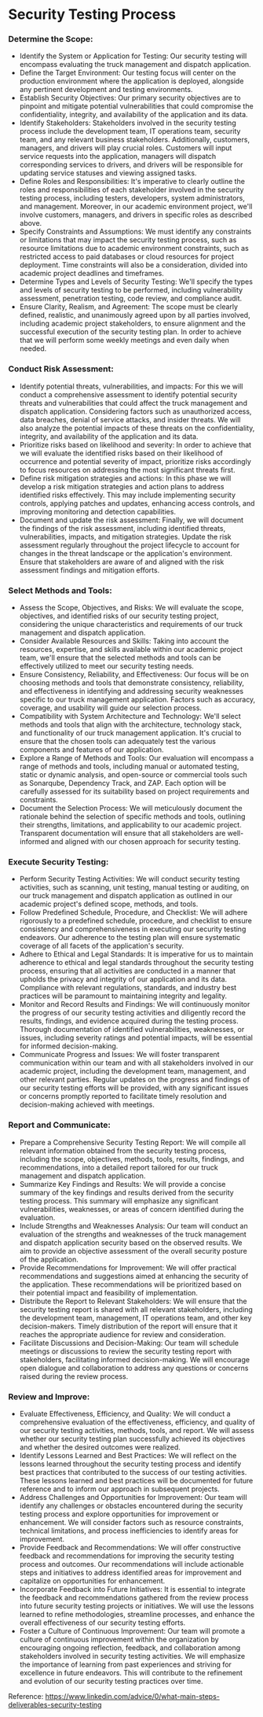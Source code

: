 # Security Testing Process

### Determine the Scope:

- Identify the System or Application for Testing: Our security testing will encompass evaluating the truck management and dispatch application.
- Define the Target Environment: Our testing focus will center on the production environment where the application is deployed, alongside any pertinent development and testing environments.
- Establish Security Objectives: Our primary security objectives are to pinpoint and mitigate potential vulnerabilities that could compromise the confidentiality, integrity, and availability of the application and its data.
- Identify Stakeholders: Stakeholders involved in the security testing process include the development team, IT operations team, security team, and any relevant business stakeholders. Additionally, customers, managers, and drivers will play crucial roles. Customers will input service requests into the application, managers will dispatch corresponding services to drivers, and drivers will be responsible for updating service statuses and viewing assigned tasks.
- Define Roles and Responsibilities: It's imperative to clearly outline the roles and responsibilities of each stakeholder involved in the security testing process, including testers, developers, system administrators, and management. Moreover, in our academic environment project, we'll involve customers, managers, and drivers in specific roles as described above.
- Specify Constraints and Assumptions: We must identify any constraints or limitations that may impact the security testing process, such as resource limitations due to academic environment constraints, such as restricted access to paid databases or cloud resources for project deployment. Time constraints will also be a consideration, divided into academic project deadlines and timeframes.
- Determine Types and Levels of Security Testing: We'll specify the types and levels of security testing to be performed, including vulnerability assessment, penetration testing, code review, and compliance audit.
- Ensure Clarity, Realism, and Agreement: The scope must be clearly defined, realistic, and unanimously agreed upon by all parties involved, including academic project stakeholders, to ensure alignment and the successful execution of the security testing plan. In order to achieve that we will perform some weekly meetings and even daily when needed.

### Conduct Risk Assessment:

- Identify potential threats, vulnerabilities, and impacts: For this we will conduct a comprehensive assessment to identify potential security threats and vulnerabilities that could affect the truck management and dispatch application. Considering factors such as unauthorized access, data breaches, denial of service attacks, and insider threats. We will also analyze the potential impacts of these threats on the confidentiality, integrity, and availability of the application and its data.
- Prioritize risks based on likelihood and severity: In order to achieve that we will evaluate the identified risks based on their likelihood of occurrence and potential severity of impact, prioritize risks accordingly to focus resources on addressing the most significant threats first.
- Define risk mitigation strategies and actions: In this phase we will develop a risk mitigation strategies and action plans to address identified risks effectively. This may include implementing security controls, applying patches and updates, enhancing access controls, and improving monitoring and detection capabilities.
- Document and update the risk assessment: Finally, we will document the findings of the risk assessment, including identified threats, vulnerabilities, impacts, and mitigation strategies. Update the risk assessment regularly throughout the project lifecycle to account for changes in the threat landscape or the application's environment. Ensure that stakeholders are aware of and aligned with the risk assessment findings and mitigation efforts.

### Select Methods and Tools:

- Assess the Scope, Objectives, and Risks: We will evaluate the scope, objectives, and identified risks of our security testing project, considering the unique characteristics and requirements of our truck management and dispatch application.
- Consider Available Resources and Skills: Taking into account the resources, expertise, and skills available within our academic project team, we'll ensure that the selected methods and tools can be effectively utilized to meet our security testing needs.
- Ensure Consistency, Reliability, and Effectiveness: Our focus will be on choosing methods and tools that demonstrate consistency, reliability, and effectiveness in identifying and addressing security weaknesses specific to our truck management application. Factors such as accuracy, coverage, and usability will guide our selection process.
- Compatibility with System Architecture and Technology: We'll select methods and tools that align with the architecture, technology stack, and functionality of our truck management application. It's crucial to ensure that the chosen tools can adequately test the various components and features of our application.
- Explore a Range of Methods and Tools: Our evaluation will encompass a range of methods and tools, including manual or automated testing, static or dynamic analysis, and open-source or commercial tools such as Sonarqube, Dependency Track, and ZAP. Each option will be carefully assessed for its suitability based on project requirements and constraints.
- Document the Selection Process: We will meticulously document the rationale behind the selection of specific methods and tools, outlining their strengths, limitations, and applicability to our academic project. Transparent documentation will ensure that all stakeholders are well-informed and aligned with our chosen approach for security testing.

### Execute Security Testing:

- Perform Security Testing Activities: We will conduct security testing activities, such as scanning, unit testing, manual testing or auditing, on our truck management and dispatch application as outlined in our academic project's defined scope, methods, and tools.
- Follow Predefined Schedule, Procedure, and Checklist: We will adhere rigorously to a predefined schedule, procedure, and checklist to ensure consistency and comprehensiveness in executing our security testing endeavors. Our adherence to the testing plan will ensure systematic coverage of all facets of the application's security.
- Adhere to Ethical and Legal Standards: It is imperative for us to maintain adherence to ethical and legal standards throughout the security testing process, ensuring that all activities are conducted in a manner that upholds the privacy and integrity of our application and its data. Compliance with relevant regulations, standards, and industry best practices will be paramount to maintaining integrity and legality.
- Monitor and Record Results and Findings: We will continuously monitor the progress of our security testing activities and diligently record the results, findings, and evidence acquired during the testing process. Thorough documentation of identified vulnerabilities, weaknesses, or issues, including severity ratings and potential impacts, will be essential for informed decision-making.
- Communicate Progress and Issues: We will foster transparent communication within our team and with all stakeholders involved in our academic project, including the development team, management, and other relevant parties. Regular updates on the progress and findings of our security testing efforts will be provided, with any significant issues or concerns promptly reported to facilitate timely resolution and decision-making achieved with meetings.

### Report and Communicate:

- Prepare a Comprehensive Security Testing Report: We will compile all relevant information obtained from the security testing process, including the scope, objectives, methods, tools, results, findings, and recommendations, into a detailed report tailored for our truck management and dispatch application.
- Summarize Key Findings and Results: We will provide a concise summary of the key findings and results derived from the security testing process. This summary will emphasize any significant vulnerabilities, weaknesses, or areas of concern identified during the evaluation.
- Include Strengths and Weaknesses Analysis: Our team will conduct an evaluation of the strengths and weaknesses of the truck management and dispatch application security based on the observed results. We aim to provide an objective assessment of the overall security posture of the application.
- Provide Recommendations for Improvement: We will offer practical recommendations and suggestions aimed at enhancing the security of the application. These recommendations will be prioritized based on their potential impact and feasibility of implementation.
- Distribute the Report to Relevant Stakeholders: We will ensure that the security testing report is shared with all relevant stakeholders, including the development team, management, IT operations team, and other key decision-makers. Timely distribution of the report will ensure that it reaches the appropriate audience for review and consideration.
- Facilitate Discussions and Decision-Making: Our team will schedule meetings or discussions to review the security testing report with stakeholders, facilitating informed decision-making. We will encourage open dialogue and collaboration to address any questions or concerns raised during the review process.

### Review and Improve:

- Evaluate Effectiveness, Efficiency, and Quality: We will conduct a comprehensive evaluation of the effectiveness, efficiency, and quality of our security testing activities, methods, tools, and report. We will assess whether our security testing plan successfully achieved its objectives and whether the desired outcomes were realized.
- Identify Lessons Learned and Best Practices: We will reflect on the lessons learned throughout the security testing process and identify best practices that contributed to the success of our testing activities. These lessons learned and best practices will be documented for future reference and to inform our approach in subsequent projects.
- Address Challenges and Opportunities for Improvement: Our team will identify any challenges or obstacles encountered during the security testing process and explore opportunities for improvement or enhancement. We will consider factors such as resource constraints, technical limitations, and process inefficiencies to identify areas for improvement.
- Provide Feedback and Recommendations: We will offer constructive feedback and recommendations for improving the security testing process and outcomes. Our recommendations will include actionable steps and initiatives to address identified areas for improvement and capitalize on opportunities for enhancement.
- Incorporate Feedback into Future Initiatives: It is essential to integrate the feedback and recommendations gathered from the review process into future security testing projects or initiatives. We will use the lessons learned to refine methodologies, streamline processes, and enhance the overall effectiveness of our security testing efforts.
- Foster a Culture of Continuous Improvement: Our team will promote a culture of continuous improvement within the organization by encouraging ongoing reflection, feedback, and collaboration among stakeholders involved in security testing activities. We will emphasize the importance of learning from past experiences and striving for excellence in future endeavors. This will contribute to the refinement and evolution of our security testing practices over time.

Reference: https://www.linkedin.com/advice/0/what-main-steps-deliverables-security-testing